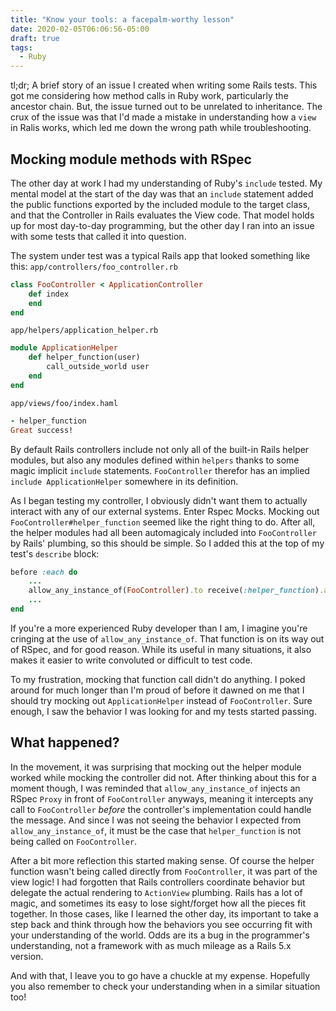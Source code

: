 ```yaml
---
title: "Know your tools: a facepalm-worthy lesson"
date: 2020-02-05T06:06:56-05:00
draft: true
tags:
  - Ruby
---
```


tl;dr; A brief story of an issue I created when writing some Rails tests.
This got me considering how method calls in Ruby work, particularly the ancestor chain.
But, the issue turned out to be unrelated to inheritance.
The crux of the issue was that I'd made a mistake in understanding how a `view` in Ralis works, which led me down the wrong path while troubleshooting.

## Mocking module methods with RSpec
The other day at work I had my understanding of Ruby's `include` tested.
My mental model at the start of the day was that an `include` statement added the public functions exported by the included module to the target class, and that the Controller in Rails evaluates the View code.
That model holds up for most day-to-day programming, but the other day I ran into an issue with some tests that called it into question.

The system under test was a typical Rails app that looked something like this:
`app/controllers/foo_controller.rb`
```ruby
class FooController < ApplicationController
    def index
    end
end
```

`app/helpers/application_helper.rb`
```ruby
module ApplicationHelper
    def helper_function(user)
        call_outside_world user
    end
end
```

`app/views/foo/index.haml`
```ruby
- helper_function
Great success!
```

By default Rails controllers include not only all of the built-in Rails helper modules, but also any modules defined within `helpers` thanks to some magic implicit `include` statements.
`FooController` therefor has an implied `include ApplicationHelper` somewhere in its definition.

As I began testing my controller, I obviously didn't want them to actually interact with any of our external systems.
Enter Rspec Mocks.
Mocking out `FooController#helper_function` seemed like the right thing to do.
After all, the helper modules had all been automagicaly included into `FooController` by Rails' plumbing, so this should be simple.
So I added this at the top of my test's `describe` block:

```ruby
before :each do
    ...
    allow_any_instance_of(FooController).to receive(:helper_function).and_return(42)
    ...
end
```
If you're a more experienced Ruby developer than I am, I imagine you're cringing at the use of `allow_any_instance_of`.
That function is on its way out of RSpec, and for good reason.
While its useful in many situations, it also makes it easier to write convoluted or difficult to test code.

To my frustration, mocking that function call didn't do anything.
I poked around for much longer than I'm proud of before it dawned on me that I should try mocking out `ApplicationHelper` instead of `FooController`.
Sure enough, I saw the behavior I was looking for and my tests started passing.

## What happened?

In the movement, it was surprising that mocking out the helper module worked while mocking the controller did not.
After thinking about this for a moment though, I was reminded that `allow_any_instance_of` injects an RSpec `Proxy` in front of `FooController` anyways, meaning it intercepts any call to `FooController` _before_ the controller's implementation could handle the message.
And since I was not seeing the behavior I expected from `allow_any_instance_of`, it must be the case that `helper_function` is not being called on `FooController`.

After a bit more reflection this started making sense.
Of course the helper function wasn't being called directly from `FooController`, it was part of the view logic!
I had forgotten that Rails controllers coordinate behavior but delegate the actual rendering to `ActionView` plumbing.
Rails has a lot of magic, and sometimes its easy to lose sight/forget how all the pieces fit together.
In those cases, like I learned the other day, its important to take a step back and think through how the behaviors you see occurring fit with your understanding of the world.
Odds are its a bug in the programmer's understanding, not a framework with as much mileage as a Rails 5.x version.

And with that, I leave you to go have a chuckle at my expense.
Hopefully you also remember to check your understanding when in a similar situation too!
